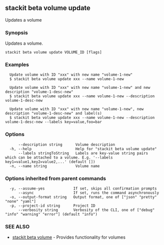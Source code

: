 ## stackit beta volume update

Updates a volume

### Synopsis

Updates a volume.

```
stackit beta volume update VOLUME_ID [flags]
```

### Examples

```
  Update volume with ID "xxx" with new name "volume-1-new"
  $ stackit beta volume update xxx --name volume-1-new

  Update volume with ID "xxx" with new name "volume-1-new" and new description "volume-1-desc-new"
  $ stackit beta volume update xxx --name volume-1-new --description volume-1-desc-new

  Update volume with ID "xxx" with new name "volume-1-new", new description "volume-1-desc-new" and label(s)
  $ stackit beta volume update xxx --name volume-1-new --description volume-1-desc-new --labels key=value,foo=bar
```

### Options

```
      --description string      Volume description
  -h, --help                    Help for "stackit beta volume update"
      --labels stringToString   Labels are key-value string pairs which can be attached to a volume. E.g. '--labels key1=value1,key2=value2,...' (default [])
  -n, --name string             Volume name
```

### Options inherited from parent commands

```
  -y, --assume-yes             If set, skips all confirmation prompts
      --async                  If set, runs the command asynchronously
  -o, --output-format string   Output format, one of ["json" "pretty" "none" "yaml"]
  -p, --project-id string      Project ID
      --verbosity string       Verbosity of the CLI, one of ["debug" "info" "warning" "error"] (default "info")
```

### SEE ALSO

* [stackit beta volume](./stackit_beta_volume.md)	 - Provides functionality for volumes

